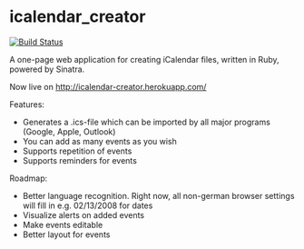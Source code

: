 icalendar_creator
=================


[![Build Status](https://travis-ci.org/alihuber/icalendar_creator.png)](https://travis-ci.org/alihuber/icalendar_creator)


A one-page web application for creating iCalendar files, written in Ruby, powered by Sinatra.

Now live on http://icalendar-creator.herokuapp.com/


Features:
*  Generates a .ics-file which can be imported by all major programs (Google, Apple, Outlook)
*  You can add as many events as you wish
*  Supports repetition of events
*  Supports reminders for events


Roadmap:

*  Better language recognition. Right now, all non-german browser settings will fill in e.g. 02/13/2008 for dates
*  Visualize alerts on added events
*  Make events editable
*  Better layout for events
